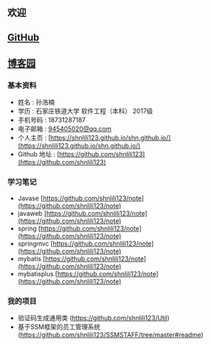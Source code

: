 ## 欢迎
## [GitHub](https://github.com/shnlili123)
## [博客园](https://www.cnblogs.com/)

### 基本资料

* 姓名 : 孙浩楠
* 学历 : 石家庄铁道大学  软件工程（本科）  2017级  
* 手机号码 : 18731287187  
* 电子邮箱 : 945405020@qq.com
* 个人主页 : [https://shnlili123.github.io/shn.github.io/](https://shnlili123.github.io/shn.github.io/)
* Github 地址 : [https://github.com/shnlili123](https://github.com/shnlili123)


### 学习笔记
* Javase [https://github.com/shnlili123/note](https://github.com/shnlili123/note)
* javaweb [https://github.com/shnlili123/note](https://github.com/shnlili123/note)
* spring  [https://github.com/shnlili123/note](https://github.com/shnlili123/note)
* springmvc [https://github.com/shnlili123/note](https://github.com/shnlili123/note)
* mybatis   [https://github.com/shnlili123/note](https://github.com/shnlili123/note)
* mybatisplus [https://github.com/shnlili123/note](https://github.com/shnlili123/note)

### 我的项目
* 验证码生成通用类 (https://github.com/shnlili123/Util)
* 基于SSM框架的员工管理系统(https://github.com/shnlili123/SSMSTAFF/tree/master#readme)
